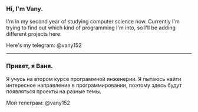 ### Hi, I'm Vany.

I'm in my second year of studying computer science now. Currently I'm trying to find out which kind of programming I'm into, so I'll be adding different projects here. 

Here's my telegram: @vany152

------------------------------------------------------------------------------------------------------------------------------

### Привет, я Ваня.

Я учусь на втором курсе программной инженерии. Я пытаюсь найти интересное направление в программировании, поэтому здесь будут появляться проекты на разные темы.

Мой телеграм: @vany152

<!--
**vany152/vany152** is a ✨ _special_ ✨ repository because its `README.md` (this file) appears on your GitHub profile.

Here are some ideas to get you started:

- 🔭 I’m currently working on ...
- 🌱 I’m currently learning ...
- 👯 I’m looking to collaborate on ...
- 🤔 I’m looking for help with ...
- 💬 Ask me about ...
- 📫 How to reach me: ...
- 😄 Pronouns: ...
- ⚡ Fun fact: ...
-->
